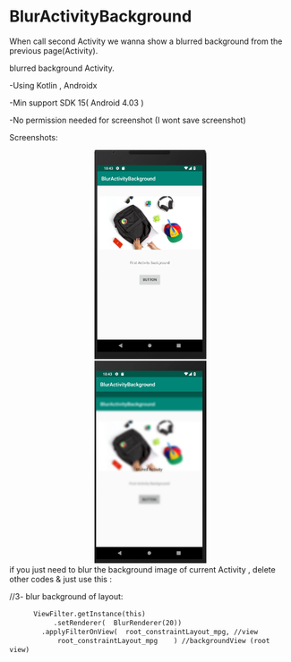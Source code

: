 # BlurActivityBackground
When call second Activity we wanna show a blurred background from the previous page(Activity).

blurred background Activity. 

-Using Kotlin , Androidx 

-Min support SDK 15( Android 4.03 )

-No permission needed for screenshot (I wont save screenshot)

Screenshots:
<div align="center">
     <img src="app/src/main/res/drawable/firstactivity.png" width="200px"</img> 
</div>
 <div align="center">
    <img src="app/src/main/res/drawable/secondactivityblurred.png" width="200px"</img> 
</div>
if you just need to blur the background image of current Activity , delete  other codes &  just  use this :

//3- blur background of layout:
         
          ViewFilter.getInstance(this)     
               .setRenderer(  BlurRenderer(20)) 
            .applyFilterOnView(  root_constraintLayout_mpg, //view
                root_constraintLayout_mpg    ) //backgroundView (root view)

